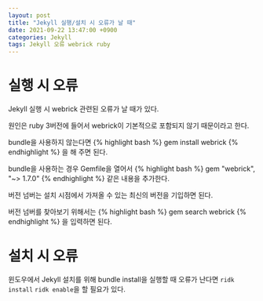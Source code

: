 ```yaml
---
layout: post
title: "Jekyll 실행/설치 시 오류가 날 때"
date: 2021-09-22 13:47:00 +0900
categories: Jekyll
tags: Jekyll 오류 webrick ruby
---
```


# 실행 시 오류

Jekyll 실행 시 webrick 관련된 오류가 날 때가 있다.

원인은 ruby 3버전에 들어서 webrick이 기본적으로 포함되지 않기 때문이라고 한다.

bundle을 사용하지 않는다면
{% highlight bash %}
gem install webrick
{% endhighlight %}
을 해 주면 된다.

bundle을 사용하는 경우 Gemfile을 열어서
{% highlight bash %}
gem "webrick", "~> 1.7.0"
{% endhighlight %}
같은 내용을 추가한다.

버전 넘버는 설치 시점에서 가져올 수 있는 최신의 버전을 기입하면 된다.

버전 넘버를 찾아보기 위해서는
{% highlight bash %}
gem search webrick
{% endhighlight %}
을 입력하면 된다.

# 설치 시 오류

윈도우에서 Jekyll 설치를 위해 bundle install을 실행할 때 오류가 난다면
`ridk install`
`ridk enable`을 할 필요가 있다.
